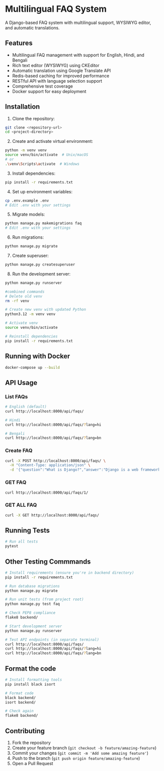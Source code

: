 # Multilingual FAQ System

A Django-based FAQ system with multilingual support, WYSIWYG editor, and automatic translations.

## Features

- Multilingual FAQ management with support for English, Hindi, and Bengali
- Rich text editor (WYSIWYG) using CKEditor
- Automatic translation using Google Translate API
- Redis-based caching for improved performance
- RESTful API with language selection support
- Comprehensive test coverage
- Docker support for easy deployment

## Installation

1. Clone the repository:
```bash
git clone <repository-url>
cd <project-directory>
```

2. Create and activate virtual environment:
```bash
python -m venv venv
source venv/bin/activate  # Unix/macOS
# or
.\venv\Scripts\activate  # Windows
```

3. Install dependencies:
```bash
pip install -r requirements.txt
```

4. Set up environment variables:
```bash
cp .env.example .env
# Edit .env with your settings
```
5. Migrate models:
```bash
python manage.py makemigrations faq
# Edit .env with your settings
```

6. Run migrations:
```bash
python manage.py migrate
```

7. Create superuser:
```bash
python manage.py createsuperuser
```

8. Run the development server:
```bash
python manage.py runserver
```


```bash
#combined commands
# Delete old venv
rm -rf venv

# Create new venv with updated Python
python3.12 -m venv venv

# Activate venv
source venv/bin/activate

# Reinstall dependencies
pip install -r requirements.txt
```
## Running with Docker

```bash
docker-compose up --build
```

## API Usage

### List FAQs
```bash
# English (default)
curl http://localhost:8000/api/faqs/

# Hindi
curl http://localhost:8000/api/faqs/?lang=hi

# Bengali
curl http://localhost:8000/api/faqs/?lang=bn
```

### Create FAQ
```bash
curl -X POST http://localhost:8000/api/faqs/ \
  -H "Content-Type: application/json" \
  -d '{"question":"What is Django?","answer":"Django is a web framework.","language":"en"}'
```

### GET FAQ
```bash
curl http://localhost:8000/api/faqs/1/
```

### GET ALL FAQ
```bash
curl -X GET http://localhost:8000/api/faqs/
```


## Running Tests

```bash
# Run all tests
pytest
```


## Other Testing Commmands
```bash
# Install requirements (ensure you're in backend directory)
pip install -r requirements.txt

# Run database migrations
python manage.py migrate

# Run unit tests (from project root)
python manage.py test faq

# Check PEP8 compliance
flake8 backend/

# Start development server
python manage.py runserver

# Test API endpoints (in separate terminal)
curl http://localhost:8000/api/faqs/
curl http://localhost:8000/api/faqs/?lang=hi
curl http://localhost:8000/api/faqs/?lang=bn
```

## Format the code
```bash
# Install formatting tools
pip install black isort

# Format code
black backend/
isort backend/

# Check again
flake8 backend/
```

## Contributing

1. Fork the repository
2. Create your feature branch (`git checkout -b feature/amazing-feature`)
3. Commit your changes (`git commit -m 'Add some amazing feature'`)
4. Push to the branch (`git push origin feature/amazing-feature`)
5. Open a Pull Request

